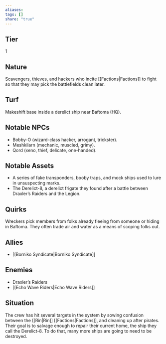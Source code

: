 ```yaml
---
aliases: 
tags: []
share: "true"
---
```

## Tier
1

## Nature
Scavengers, thieves, and hackers who incite [[Factions|Factions]] to fight so that they may pick the battlefields clean later.

## Turf
Makeshift base inside a derelict ship near Baftoma (HQ).

## Notable NPCs
- Bobby-O (wizard-class hacker, arrogant, trickster).
- Meshkilarn (mechanic, muscled, grimy).
- Qord (xeno, thief, delicate, one-handed).

## Notable Assets
- A series of fake transponders, booby traps, and mock ships used to lure in unsuspecting marks.
- The Derelict-8, a derelict frigate they found after a battle between Draxler’s Raiders and the Legion.

## Quirks
Wreckers pick members from folks already fleeing from someone or hiding in Baftoma. They often trade air and water as a means of scoping folks out.

## Allies
- [[Borniko Syndicate|Borniko Syndicate]]

## Enemies
- Draxler’s Raiders
- [[Echo Wave Riders|Echo Wave Riders]]

## Situation
The crew has hit several targets in the system by sowing confusion between the [[Rin|Rin]] [[Factions|Factions]], and cleaning up after pirates. Their goal is to salvage enough to repair their current home, the ship they call the Derelict-8. To do that, many more ships are going to need to be destroyed.
